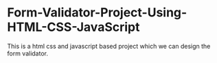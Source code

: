 # Form-Validator-Project-Using-HTML-CSS-JavaScript
This is a html css and javascript based project which we can design the form validator.
